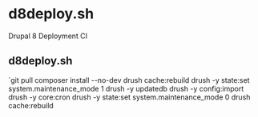 # d8deploy.sh
Drupal 8 Deployment CI

## d8deploy.sh
`git pull
composer install --no-dev
drush cache:rebuild
drush -y state:set system.maintenance_mode 1
drush -y updatedb
drush -y config:import
drush -y core:cron
drush -y state:set system.maintenance_mode 0
drush cache:rebuild
